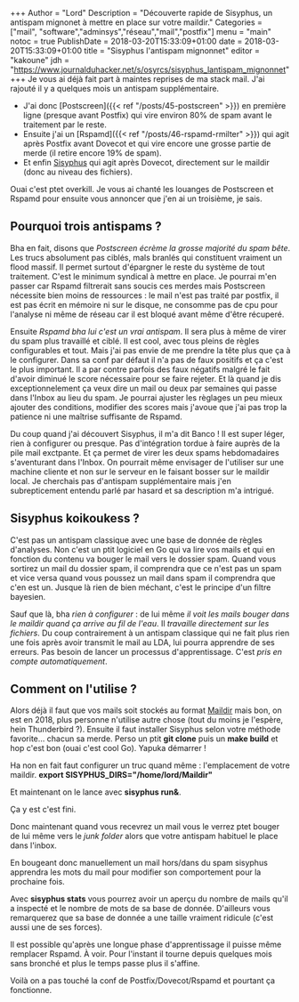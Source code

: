 +++
Author = "Lord"
Description = "Découverte rapide de Sisyphus, un antispam mignonet à mettre en place sur votre maildir."
Categories = ["mail", "software","adminsys","réseau","mail","postfix"]
menu = "main"
notoc = true
PublishDate = 2018-03-20T15:33:09+01:00
date = 2018-03-20T15:33:09+01:00
title = "Sisyphus l'antispam mignonnet"
editor = "kakoune"
jdh = "https://www.journalduhacker.net/s/osyrcs/sisyphus_lantispam_mignonnet"
+++
Je vous ai déjà fait part à maintes reprises de ma stack mail.
J'ai rajouté il y a quelques mois un antispam supplémentaire.

  - J'ai donc [Postscreen]({{< ref "/posts/45-postscreen" >}}) en première ligne (presque avant Postfix) qui vire environ 80% de spam avant le traitement par le reste.
  - Ensuite j'ai un [Rspamd]({{< ref "/posts/46-rspamd-rmilter" >}}) qui agit après Postfix avant Dovecot et qui vire encore une grosse partie de merde (il retire encore 19% de spam).
  - Et enfin [Sisyphus](https://github.com/carlostrub/sisyphus) qui agit après Dovecot, directement sur le maildir (donc au niveau des fichiers).

Ouai c'est ptet overkill.
Je vous ai chanté les louanges de Postscreen et Rspamd pour ensuite vous annoncer que j'en ai un troisième, je sais.

## Pourquoi trois antispams ?

Bha en fait, disons que *Postscreen écrème la grosse majorité du spam bête*.
Les trucs absolument pas ciblés, mals branlés qui constituent vraiment un flood massif.
Il permet surtout d'épargner le reste du système de tout traitement.
C'est le minimum syndical à mettre en place.
Je pourrai m'en passer car Rspamd filtrerait sans soucis ces merdes mais Postscreen nécessite bien moins de ressources : le mail n'est pas traité par postfix, il est pas écrit en mémoire ni sur le disque, ne consomme pas de cpu pour l'analyse ni même de réseau car il est bloqué avant même d'être récuperé.

Ensuite *Rspamd bha lui c'est un vrai antispam*.
Il sera plus à même de virer du spam plus travaillé et ciblé.
Il est cool, avec tous pleins de règles configurables et tout.
Mais j'ai pas envie de me prendre la tête plus que ça à le configurer.
Dans sa conf par défaut il n'a pas de faux positifs et ça c'est le plus important.
Il a par contre parfois des faux négatifs malgré le fait d'avoir diminué le score nécessaire pour se faire rejeter.
Et là quand je dis exceptionnelement ça veux dire un mail ou deux par semaines qui passe dans l'Inbox au lieu du spam.
Je pourrai ajuster les règlages un peu mieux ajouter des conditions, modifier des scores mais j'avoue que j'ai pas trop la patience ni une maîtrise suffisante de Rspamd.

Du coup quand j'ai découvert Sisyphus, il m'a dit Banco !
Il est super léger, rien à configurer ou presque.
Pas d'intégration tordue à faire auprès de la pile mail exctpante.
Et ça permet de virer les deux spams hebdomadaires s'aventurant dans l'Inbox.
On pourrait même envisager de l'utiliser sur une machine cliente et non sur le serveur en le faisant bosser sur le maildir local.
Je cherchais pas d'antispam supplémentaire mais j'en subrepticement entendu parlé par hasard et sa description m'a intrigué.

## Sisyphus koikoukess ?

C'est pas un antispam classique avec une base de donnée de règles d'analyses.
Non c'est un ptit logiciel en Go qui va lire vos mails et qui en fonction du contenu va bouger le mail vers le dossier spam.
Quand vous sortirez un mail du dossier spam, il comprendra que ce n'est pas un spam et vice versa quand vous poussez un mail dans spam il comprendra que c'en est un.
Jusque là rien de bien méchant, c'est le principe d'un filtre bayesien.

Sauf que là, bha *rien à configurer* : de lui même *il voit les mails bouger dans le maildir quand ça arrive au fil de l'eau*.
Il *travaille directement sur les fichiers*.
Du coup contrairement à un antispam classique qui ne fait plus rien une fois après avoir transmit le mail au LDA, lui pourra apprendre de ses erreurs.
Pas besoin de lancer un processus d'apprentissage.
C'est *pris en compte automatiquement*.

## Comment on l'utilise ?

Alors déjà il faut que vos mails soit stockés au format [Maildir](https://en.wikipedia.org/wiki/Maildir) mais bon, on est en 2018, plus personne n'utilise autre chose (tout du moins je l'espère, hein Thunderbird ?).
Ensuite il faut installer Sisyphus selon votre méthode favorite… chacun sa merde.
Perso un ptit **git clone** puis un **make build** et hop c'est bon (ouai c'est cool Go).
Yapuka démarrer !

Ha non en fait faut configurer un truc quand même : l'emplacement de votre maildir.
**export SISYPHUS_DIRS="/home/lord/Maildir"**

Et maintenant on le lance avec **sisyphus run&**.

Ça y est c'est fini.

Donc maintenant quand vous recevrez un mail vous le verrez ptet bouger de lui même vers le *junk folder* alors que votre antispam habituel le place dans l'inbox.

En bougeant donc manuellement un mail hors/dans du spam sisyphus apprendra les mots du mail pour modifier son comportement pour la prochaine fois.

Avec **sisyphus stats** vous pourrez avoir un aperçu du nombre de mails qu'il a inspecté et le nombre de mots de sa base de donnée.
D'ailleurs vous remarquerez que sa base de donnée a une taille vraiment ridicule (c'est aussi une de ses forces).

Il est possible qu'après une longue phase d'apprentissage il puisse même remplacer Rspamd.
À voir.
Pour l'instant il tourne depuis quelques mois sans bronché et plus le temps passe plus il s'affine.

Voilà on a pas touché la conf de Postfix/Dovecot/Rspamd et pourtant ça fonctionne.

